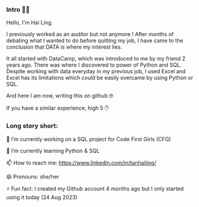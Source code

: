 ### Intro 👩‍💻

Hello, I'm Hai Ling. 

I previously worked as an auditor but not anymore ! After months of debating what I wanted to do before quitting my job, I have came to the conclusion that DATA is where my interest lies.

It all started with DataCamp, which was introduced to me by my friend 2 years ago. There was where I discovered to power of Python and SQL. Despite working with data everyday in my previous job, I used Excel and Excel has its limitations which could be easily overcame by using Python or SQL.

And here I am now, writing this on github 🤓

If you have a similar experience, high 5 ✋

### Long story short:

🔭 I’m currently working on a SQL project for Code First Girls (CFG)

🌱 I’m currently learning Python & SQL

📫 How to reach me: https://www.linkedin.com/in/tanhailing/

😄 Pronouns: she/her

⚡ Fun fact: I created my Github account 4 months ago but I only started using it today (24 Aug 2023)


<!--
**haiilingg/haiilingg** is a ✨ _special_ ✨ repository because its `README.md` (this file) appears on your GitHub profile.

Here are some ideas to get you started:

- 🔭 I’m currently working on ...
- 🌱 I’m currently learning ...
- 👯 I’m looking to collaborate on ...
- 🤔 I’m looking for help with ...
- 💬 Ask me about ...
- 📫 How to reach me: ...
- 😄 Pronouns: ...
- ⚡ Fun fact: ...
-->
